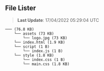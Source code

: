 ## File Lister
<!-- File Lister Display -->
> **Last Update**: 17/04/2022 05:29:04 UTC

```
─── (76.8 KB) 
    └── assets (73 KB) 
        └── logo.jpg (73 KB)
    └── index.html (1.9 KB)
    └── script (1 B) 
        └── index.js (1 B)
    └── style (1.8 KB) 
        └── index.css (1 B)
        └── main.css (1.8 KB)
```
<!-- File Lister Display -->
